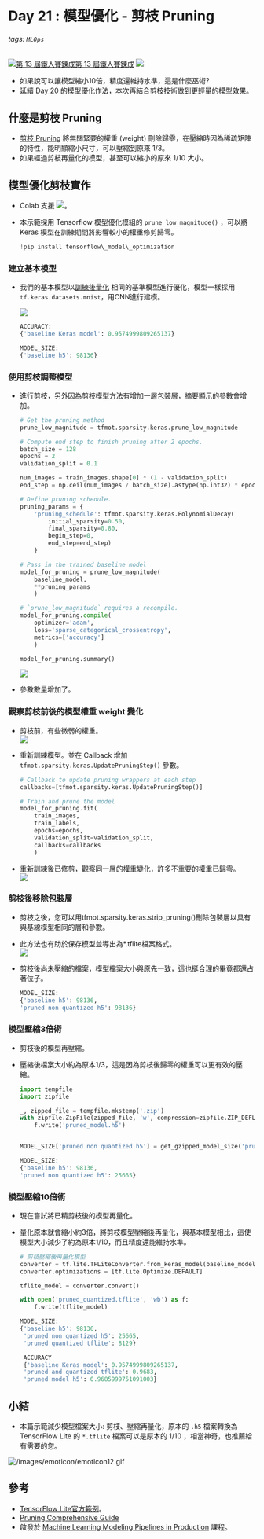 # Day 21 : 模型優化 - 剪枝 Pruning

###### tags: `MLOps`
[![](https://d1dwq032kyr03c.cloudfront.net/images/ironman_sticker/13/ai-and-data.png?sticker "第 13 屆鐵人賽鍊成")第 13 屆鐵人賽鍊成](https://ithelp.ithome.com.tw/users/20121130/ironman/4015)
[![](https://img.shields.io/badge/iThome%E9%90%B5%E4%BA%BA%E8%B3%BD2021-%E5%A8%81%E5%88%A9%E6%96%AF-blue)](https://ithelp.ithome.com.tw/articles/10267328)

-   如果說可以讓模型縮小10倍，精度還維持水準，這是什麼巫術?
-   延續 [Day 20](https://ithelp.ithome.com.tw/articles/10267328) 的模型優化作法，本次再結合剪枝技術做到更輕量的模型效果。

什麼是剪枝 Pruning
-------------

-   [剪枝 Pruning](https://www.tensorflow.org/model_optimization/guide/pruning/pruning_with_keras) 將無關緊要的權重 (weight) 刪除歸零，在壓縮時因為稀疏矩陣的特性，能明顯縮小尺寸，可以壓縮到原來 1/3。
-   如果經過剪枝再量化的模型，甚至可以縮小的原來 1/10 大小。

模型優化剪枝實作
--------

-   Colab 支援 [![](https://i.imgur.com/pQnQ4tG.png)](https://colab.research.google.com/drive/1QQ0rZ9f18APlBy23M3-hfTMb4a5LHFtw)。
    
-   本示範採用 Tensorflow 模型優化模組的 `prune_low_magnitude()` ，可以將 Keras 模型在訓練期間將影響較小的權重修剪歸零。
    
    ```python
    !pip install tensorflow\_model\_optimization
    
    ```
    

### 建立基本模型

-   我們的基本模型以[訓練後量化](https://colab.research.google.com/drive/1ukgVrMdtWjpReIygWHJ7-Lcw61Lv5kAO) 相同的基準模型進行優化，模型一樣採用`tf.keras.datasets.mnist`，用CNN進行建模。
    
    ![](https://i.imgur.com/JARv0UH.png)
    
    ```python
    ACCURACY:
    {'baseline Keras model': 0.9574999809265137}
    
    MODEL_SIZE:
    {'baseline h5': 98136} 
    
    ```
    

### 使用剪枝調整模型

-   進行剪枝，另外因為剪枝模型方法有增加一層包裝層，摘要顯示的參數會增加。
    
    ```python
    # Get the pruning method
    prune_low_magnitude = tfmot.sparsity.keras.prune_low_magnitude
    
    # Compute end step to finish pruning after 2 epochs.
    batch_size = 128
    epochs = 2
    validation_split = 0.1
    
    num_images = train_images.shape[0] * (1 - validation_split)
    end_step = np.ceil(num_images / batch_size).astype(np.int32) * epochs
    
    # Define pruning schedule.
    pruning_params = {
        'pruning_schedule': tfmot.sparsity.keras.PolynomialDecay(
            initial_sparsity=0.50,
            final_sparsity=0.80,
            begin_step=0,
            end_step=end_step)
        }
    
    # Pass in the trained baseline model
    model_for_pruning = prune_low_magnitude(
        baseline_model, 
        **pruning_params
        )
    
    # `prune_low_magnitude` requires a recompile.
    model_for_pruning.compile(
        optimizer='adam',
        loss='sparse_categorical_crossentropy',
        metrics=['accuracy']
        )
    
    model_for_pruning.summary()
    
    ```
    
    ![](https://i.imgur.com/gNUcYom.png)
    
-   參數數量增加了。
    

### 觀察剪枝前後的模型權重 weight 變化

-   剪枝前，有些微弱的權重。  
    ![](https://i.imgur.com/QTWCL3H.png)
    
-   重新訓練模型。並在 Callback 增加 `tfmot.sparsity.keras.UpdatePruningStep()` 參數。
    
    ```python
    # Callback to update pruning wrappers at each step
    callbacks=[tfmot.sparsity.keras.UpdatePruningStep()]
    
    # Train and prune the model
    model_for_pruning.fit(
        train_images, 
        train_labels,
        epochs=epochs, 
        validation_split=validation_split,
        callbacks=callbacks
        )
    
    ```
    
-   重新訓練後已修剪，觀察同一層的權重變化，許多不重要的權重已歸零。  
    ![](https://i.imgur.com/7v40hXw.png)
    

### 剪枝後移除包裝層

-   剪枝之後，您可以用tfmot.sparsity.keras.strip_pruning()刪除包裝層以具有與基線模型相同的層和參數。
    
-   此方法也有助於保存模型並導出為*.tflite檔案格式。  
    ![](https://i.imgur.com/zRriN8g.png)
    
-   剪枝後尚未壓縮的檔案，模型檔案大小與原先一致，這也挺合理的畢竟都還占著位子。
    
    ```python
    MODEL_SIZE:
    {'baseline h5': 98136,
    'pruned non quantized h5': 98136} 
    
    ```
    

### 模型壓縮3倍術

-   剪枝後的模型再壓縮。
    
-   壓縮後檔案大小約為原本1/3，這是因為剪枝後歸零的權重可以更有效的壓縮。
    
    ```python
    import tempfile
    import zipfile
    
    _, zipped_file = tempfile.mkstemp('.zip')
    with zipfile.ZipFile(zipped_file, 'w', compression=zipfile.ZIP_DEFLATED) as f:
        f.write('pruned_model.h5')
    
    
    MODEL_SIZE['pruned non quantized h5'] = get_gzipped_model_size('pruned_model.h5')
    
    ```
    
    ```python
    MODEL_SIZE:
    {'baseline h5': 98136,
    'pruned non quantized h5': 25665} 
    
    ```
    

### 模型壓縮10倍術

-   現在嘗試將已精剪枝後的模型再量化。
    
-   量化原本就會縮小約3倍，將剪枝模型壓縮後再量化，與基本模型相比，這使模型大小減少了約為原本1/10，而且精度還能維持水準。
    
    ```python
    # 剪枝壓縮後再量化模型
    converter = tf.lite.TFLiteConverter.from_keras_model(baseline_model)
    converter.optimizations = [tf.lite.Optimize.DEFAULT]
    
    tflite_model = converter.convert()
    
    with open('pruned_quantized.tflite', 'wb') as f:
        f.write(tflite_model)
    ```
    
    ```python
    MODEL_SIZE:
    {'baseline h5': 98136,
     'pruned non quantized h5': 25665,
     'pruned quantized tflite': 8129}
    
     ACCURACY
     {'baseline Keras model': 0.9574999809265137,
     'pruned and quantized tflite': 0.9683,
     'pruned model h5': 0.9685999751091003}
    ```
    

小結
--

-   本篇示範減少模型檔案大小: 剪枝、壓縮再量化，原本的 `.h5` 檔案轉換為 TensorFlow Lite 的 `*.tflite` 檔案可以是原本的 1/10 ，相當神奇，也推薦給有需要的您。

![/images/emoticon/emoticon12.gif](https://ithelp.ithome.com.tw/images/emoticon/emoticon12.gif)

參考
--

-   [TensorFlow Lite官方範例](https://www.tensorflow.org/lite/performance/post_training_quantization)。
-   [Pruning Comprehensive Guide](https://www.tensorflow.org/model_optimization/guide/pruning/comprehensive_guide)
-   啟發於 [Machine Learning Modeling Pipelines in Production](https://www.coursera.org/learn/machine-learning-modeling-pipelines-in-production) 課程。
